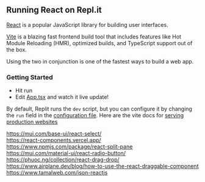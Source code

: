 ## Running React on Repl.it

[React](https://reactjs.org/) is a popular JavaScript library for building user interfaces.

[Vite](https://vitejs.dev/) is a blazing fast frontend build tool that includes features like Hot Module Reloading (HMR), optimized builds, and TypeScript support out of the box.

Using the two in conjunction is one of the fastest ways to build a web app.

### Getting Started
- Hit run
- Edit [App.tsx](#src/App.tsx) and watch it live update!

By default, Replit runs the `dev` script, but you can configure it by changing the `run` field in the [configuration file](#.replit). Here are the vite docs for [serving production websites](https://vitejs.dev/guide/build.html)

https://mui.com/base-ui/react-select/  
https://react-components.vercel.app/  
https://www.npmjs.com/package/react-split-pane   
https://mui.com/material-ui/react-radio-button/  
https://phuoc.ng/collection/react-drag-drop/  
https://www.airplane.dev/blog/how-to-use-the-react-draggable-component  
https://www.tamalweb.com/json-reactjs
